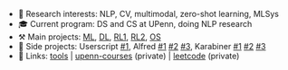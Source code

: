 <!-- ### Hi there 👉 my [homepage (主页)](https://realliyifei.github.io)  ![](https://komarev.com/ghpvc/?username=realliyifei&label=Views&color=0ABAB5) -->
<!-- Hi there, welcome to my github -->
- 🧠 Research interests: NLP, CV, multimodal, zero-shot learning, MLSys
- 🎓 Current program: DS and CS at UPenn, doing NLP research
- ⚒️ Main projects: [ML](https://github.com/realliyifei/ML-Project-Hotel-Cancellation-Prediction), [DL](https://github.com/realliyifei/DL-Project-Shopee-Product-Match), [RL1](https://github.com/realliyifei/RL-Project-IRL-Gridworld), [RL2](https://github.com/realliyifei/RL-Project-RL-in-Computer-System), [OS](https://github.com/realliyifei/Linux-File-System-Demo)
- 🥳 Side projects: Userscript [#1](https://github.com/realliyifei/Userscript-Wikipedia-Optimizor), Alfred [#1](https://github.com/realliyifei/Alfred-Sequential-Strings-Creator) [#2](https://github.com/realliyifei/Alfred-File-Renamer) [#3](https://github.com/realliyifei/Alfred-Safari-Window-for-LRHS-Tabs), Karabiner [#1](https://github.com/realliyifei/Mac-Karabiner-Media-Control-by-Hyperkey) [#2](https://github.com/realliyifei/Mac-Karabiner-Number-Function-Keys) [#3](https://github.com/realliyifei/Mac-Karabiner-Chinese-Punctuations-to-Halfwidth-Forms)
- 🔗 Links: [tools](https://github.com/realliyifei/Links-and-Tools) | [upenn-courses](https://github.com/realliyifei/upenn-courses) (private) | [leetcode](https://github.com/realliyifei/Leetcode) (private)
<!-- - 📒 Solve [leetcode problems](https://app.gitbook.com/@realliyifei/s/leetcode/v/main/) occasionally -->
<!-- ![Anurag's GitHub stats](https://github-readme-stats.vercel.app/api?username=realliyifei&show_icons=true&title_color=D73672&icon_color=F0C947&text_color=0ABAB5&bg_color=00000000) -->
